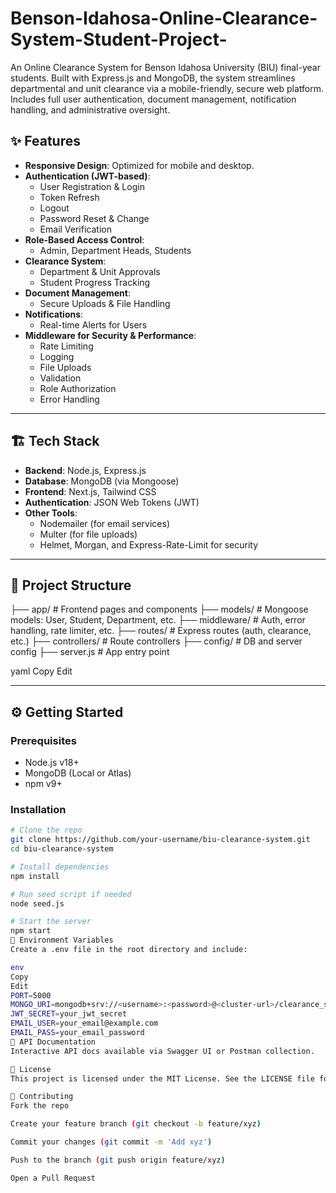 # Benson-Idahosa-Online-Clearance-System-Student-Project-
An Online Clearance System for Benson Idahosa University (BIU) final-year students. Built with Express.js and MongoDB, the system streamlines departmental and unit clearance via a mobile-friendly, secure web platform. Includes full user authentication, document management, notification handling, and administrative oversight.


## ✨ Features

- **Responsive Design**: Optimized for mobile and desktop.
- **Authentication (JWT-based)**:
  - User Registration & Login
  - Token Refresh
  - Logout
  - Password Reset & Change
  - Email Verification
- **Role-Based Access Control**:
  - Admin, Department Heads, Students
- **Clearance System**:
  - Department & Unit Approvals
  - Student Progress Tracking
- **Document Management**:
  - Secure Uploads & File Handling
- **Notifications**:
  - Real-time Alerts for Users
- **Middleware for Security & Performance**:
  - Rate Limiting
  - Logging
  - File Uploads
  - Validation
  - Role Authorization
  - Error Handling

---

## 🏗️ Tech Stack

- **Backend**: Node.js, Express.js
- **Database**: MongoDB (via Mongoose)
- **Frontend**: Next.js, Tailwind CSS
- **Authentication**: JSON Web Tokens (JWT)
- **Other Tools**: 
  - Nodemailer (for email services)
  - Multer (for file uploads)
  - Helmet, Morgan, and Express-Rate-Limit for security

---

## 📁 Project Structure

├── app/ # Frontend pages and components
├── models/ # Mongoose models: User, Student, Department, etc.
├── middleware/ # Auth, error handling, rate limiter, etc.
├── routes/ # Express routes (auth, clearance, etc.)
├── controllers/ # Route controllers
├── config/ # DB and server config
├── server.js # App entry point

yaml
Copy
Edit

---

## ⚙️ Getting Started

### Prerequisites

- Node.js v18+
- MongoDB (Local or Atlas)
- npm v9+

### Installation

```bash
# Clone the repo
git clone https://github.com/your-username/biu-clearance-system.git
cd biu-clearance-system

# Install dependencies
npm install

# Run seed script if needed
node seed.js

# Start the server
npm start
🔐 Environment Variables
Create a .env file in the root directory and include:

env
Copy
Edit
PORT=5000
MONGO_URI=mongodb+srv://<username>:<password>@<cluster-url>/clearance_system
JWT_SECRET=your_jwt_secret
EMAIL_USER=your_email@example.com
EMAIL_PASS=your_email_password
🧪 API Documentation
Interactive API docs available via Swagger UI or Postman collection.

📌 License
This project is licensed under the MIT License. See the LICENSE file for more info.

🤝 Contributing
Fork the repo

Create your feature branch (git checkout -b feature/xyz)

Commit your changes (git commit -m 'Add xyz')

Push to the branch (git push origin feature/xyz)

Open a Pull Request



